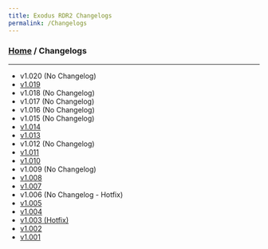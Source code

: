 ```yaml
---
title: Exodus RDR2 Changelogs
permalink: /Changelogs
---
```

### [Home](../index.md) / Changelogs
---
- v1.020 (No Changelog)
- [v1.019](Changelogs/1019)
- v1.018 (No Changelog)
- v1.017 (No Changelog)
- v1.016 (No Changelog)
- v1.015 (No Changelog)
- [v1.014](Changelogs/1014)
- [v1.013](Changelogs/1013)
- v1.012 (No Changelog)
- [v1.011](Changelogs/1011)
- [v1.010](Changelogs/1010)
- v1.009 (No Changelog)
- [v1.008](Changelogs/1008)
- [v1.007](Changelogs/1007)
- v1.006 (No Changelog - Hotfix)
- [v1.005](Changelogs/1005)
- [v1.004](Changelogs/1004)
- [v1.003 (Hotfix)](Changelogs/1003)
- [v1.002](Changelogs/1002)
- [v1.001](Changelogs/1001)
